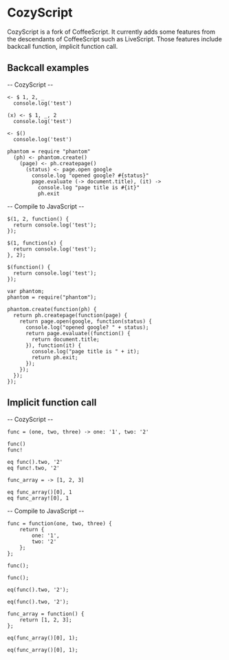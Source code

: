 # CozyScript

CozyScript is a fork of CoffeeScript. It currently adds some features from the descendants of CoffeeScript
such as LiveScript. Those features include backcall function, implicit function call.

## Backcall examples

-- CozyScript --

    <- $ 1, 2, _
      console.log('test')

    (x) <- $ 1, _, 2
      console.log('test')

    <- $()
      console.log('test')

    phantom = require "phantom"
      (ph) <- phantom.create()
        (page) <- ph.createpage()
          (status) <- page.open google
            console.log "opened google? #{status}"
            page.evaluate (-> document.title), (it) ->
              console.log "page title is #{it}"
              ph.exit



-- Compile to JavaScript --

    $(1, 2, function() {
      return console.log('test');
    });

    $(1, function(x) {
      return console.log('test');
    }, 2);

    $(function() {
      return console.log('test');
    });

    var phantom;
    phantom = require("phantom");

    phantom.create(function(ph) {
      return ph.createpage(function(page) {
        return page.open(google, function(status) {
          console.log("opened google? " + status);
          return page.evaluate((function() {
            return document.title;
          }), function(it) {
            console.log("page title is " + it);
            return ph.exit;
          });
        });
      });
    });

## Implicit function call

-- CozyScript --

    func = (one, two, three) -> one: '1', two: '2'

    func()
    func!

    eq func().two, '2'
    eq func!.two, '2'

    func_array = -> [1, 2, 3]

    eq func_array()[0], 1
    eq func_array![0], 1

-- Compile to JavaScript --

    func = function(one, two, three) {
        return {
            one: '1',
            two: '2'
        };
    };
    
    func();

    func();

    eq(func().two, '2');

    eq(func().two, '2');

    func_array = function() {
        return [1, 2, 3];
    };

    eq(func_array()[0], 1);

    eq(func_array()[0], 1);


    






